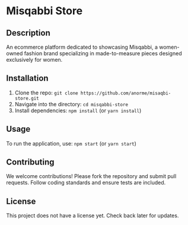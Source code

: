 # Misqabbi Store

## Description

An ecommerce platform dedicated to showcasing Misqabbi, a women-owned fashion brand specializing in made-to-measure pieces designed exclusively for women.

## Installation

1. Clone the repo: `git clone https://github.com/anorme/misaqbi-store.git`
2. Navigate into the directory: `cd misqabbi-store`
3. Install dependencies: `npm install` (or `yarn install`)

## Usage

To run the application, use: `npm start` (or `yarn start`)

## Contributing

We welcome contributions! Please fork the repository and submit pull requests. Follow coding standards and ensure tests are included.

## License

This project does not have a license yet. Check back later for updates.
